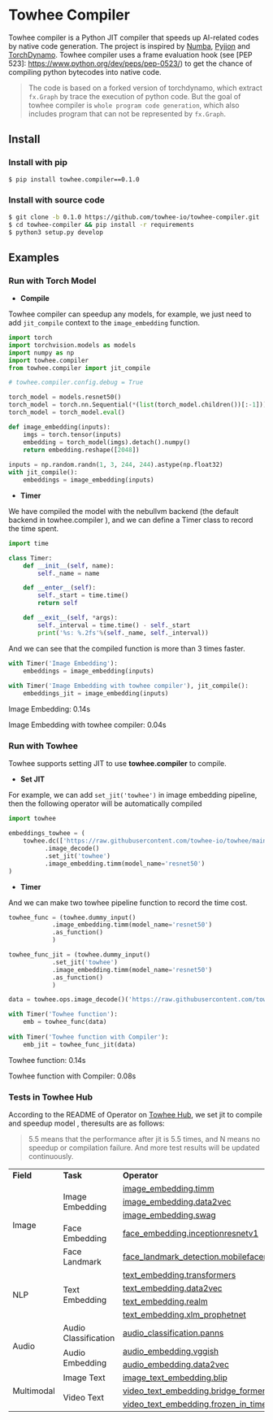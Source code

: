 # Towhee Compiler

Towhee compiler is a Python JIT compiler that speeds up AI-related codes by native code generation. The project is inspired by [Numba](https://github.com/numba/numba), [Pyjion](https://www.trypyjion.com) and [TorchDynamo](https://github.com/pytorch/torchdynamo). Towhee compiler uses a frame evaluation hook (see [PEP 523]: https://www.python.org/dev/peps/pep-0523/) to get the chance of compiling python bytecodes into native code.

> The code is based on a forked version of torchdynamo, which extract `fx.Graph` by trace the execution of python code. But the goal of towhee compiler is `whole program code generation`, which also includes program that can not be represented by `fx.Graph`.

## Install

### Install with pip

```bash
$ pip install towhee.compiler==0.1.0
```

### Install with source code

```bash
$ git clone -b 0.1.0 https://github.com/towhee-io/towhee-compiler.git
$ cd towhee-compiler && pip install -r requirements
$ python3 setup.py develop
```

## Examples

### Run with Torch Model

- **Compile**

Towhee compiler can speedup any models, for example, we just need to add `jit_compile` context to the `image_embedding` function.

```python
import torch
import torchvision.models as models
import numpy as np
import towhee.compiler
from towhee.compiler import jit_compile

# towhee.compiler.config.debug = True

torch_model = models.resnet50()
torch_model = torch.nn.Sequential(*(list(torch_model.children())[:-1]))
torch_model = torch_model.eval()

def image_embedding(inputs):
    imgs = torch.tensor(inputs)
    embedding = torch_model(imgs).detach().numpy()
    return embedding.reshape([2048])
  
inputs = np.random.randn(1, 3, 244, 244).astype(np.float32)
with jit_compile():
    embeddings = image_embedding(inputs)
```

- **Timer**

We have compiled the model with the nebullvm backend (the default backend in towhee.compiler ), and we can define a Timer class to record the time spent.

```python
import time

class Timer:
    def __init__(self, name):
        self._name = name

    def __enter__(self):
        self._start = time.time()
        return self

    def __exit__(self, *args):
        self._interval = time.time() - self._start
        print('%s: %.2fs'%(self._name, self._interval))
```

And we can see that the compiled function is more than 3 times faster.

```python
with Timer('Image Embedding'):
    embeddings = image_embedding(inputs)
    
with Timer('Image Embedding with towhee compiler'), jit_compile():
    embeddings_jit = image_embedding(inputs)
```

Image Embedding: 0.14s

Image Embedding with towhee compiler: 0.04s

### Run with Towhee

Towhee supports setting JIT to use **towhee.compiler** to compile. 

- **Set JIT**

For example, we can add `set_jit('towhee')` in image embedding pipeline, then the following operator will be automatically compiled

```python
import towhee

embeddings_towhee = (
    towhee.dc(['https://raw.githubusercontent.com/towhee-io/towhee/main/towhee_logo.png'])
          .image_decode()
          .set_jit('towhee')
          .image_embedding.timm(model_name='resnet50')
)
```

- **Timer**

And we can make two towhee pipeline function to record the time cost.

```python
towhee_func = (towhee.dummy_input()
            .image_embedding.timm(model_name='resnet50')
            .as_function()
            )

towhee_func_jit = (towhee.dummy_input()
            .set_jit('towhee')
            .image_embedding.timm(model_name='resnet50')
            .as_function()
            )
```

```python
data = towhee.ops.image_decode()('https://raw.githubusercontent.com/towhee-io/towhee/main/towhee_logo.png')

with Timer('Towhee function'):
    emb = towhee_func(data)
    
with Timer('Towhee function with Compiler'):
    emb_jit = towhee_func_jit(data)
```

Towhee function: 0.14s

Towhee function with Compiler: 0.08s

### Tests in Towhee Hub

According to the README of Operator on [Towhee Hub](https://towhee.io/tasks/operator), we set jit to compile and speedup model , theresults are as follows:
> 5.5 means that the performance after jit is 5.5 times, and N means no speedup or compilation failure. And more test results will be updated continuously. 

<table>
   <tr>
      <td><b>Field</b></td>
      <td><b>Task</b></td>
      <td><b>Operator</b></td>
      <td><b>Speedup(CPU/GPU)</b></td>
   </tr>
   <tr>
      <td rowspan="5">Image</td>
      <td rowspan="3">Image Embedding</td>
      <td><a href="https://towhee.io/image-embedding/timm">image_embedding.timm</a></td>
      <td>1.3/1.3</td>
   </tr>
   <tr>
      <td><a href="https://towhee.io/image-embedding/data2vec">image_embedding.data2vec</a></td>
      <td>1.2/1.7</td>
   </tr>
   <tr>
      <td><a href="https://towhee.io/image-embedding/swag">image_embedding.swag</a></td>
      <td>1.4/N</td>
   </tr>
   <tr>
      <td rowspan="1">Face Embedding</td>
      <td><a href="https://towhee.io/face-embedding/inceptionresnetv1">face_embedding.inceptionresnetv1</a></td>
      <td>3.2/N</td>
   </tr>
   <tr>
      <td rowspan="1">Face Landmark</td>
      <td><a href="https://towhee.io/face-landmark-detection/mobilefacenet">face_landmark_detection.mobilefacenet</a></td>
      <td>2.1/2.1</td>
   </tr>
   <tr>
      <td rowspan="4">NLP</td>
      <td rowspan="4">Text Embedding</td>
      <td><a href="https://towhee.io/text-embedding/transformers">text_embedding.transformers</a></td>
      <td>2.6/N</td>
   </tr>
   <tr>
      <td><a href="https://towhee.io/text-embedding/data2vec">text_embedding.data2vec</a></td>
      <td>1.8/N</td>
   </tr>
   <tr>
      <td><a href="https://towhee.io/text-embedding/realm">text_embedding.realm</a></td>
      <td>5.5/1.9</td>
   </tr>
   <tr>
      <td><a href="https://towhee.io/text-embedding/xlm_prophetnet">text_embedding.xlm_prophetnet</a></td>
      <td>2.1/2.8</td>
   </tr>
   <tr>
      <td rowspan="3">Audio</td>
      <td rowspan="1">Audio Classification</td>
      <td><a href="https://towhee.io/audio-classification/panns">audio_classification.panns</a></td>
      <td>1.6/N</td>
   </tr>
   <tr>
      <td rowspan="2">Audio Embedding</td>
      <td><a href="https://towhee.io/audio-embedding/vggish">audio_embedding.vggish</a></td>
      <td>1.5/N</td>
   </tr>
   <tr>
      <td><a href="https://towhee.io/audio-embedding/data2vec">audio_embedding.data2vec</a></td>
      <td>1.5/N</td>
   </tr>
   <tr>
      <td rowspan="3">Multimodal</td>
      <td rowspan="1">Image Text</td>
      <td><a href="https://towhee.io/image-text-embedding/blip">image_text_embedding.blip</a></td>
      <td>2.3/N</td>
   </tr>
   <tr>
      <td rowspan="2">Video Text</td>
      <td><a href="https://towhee.io/video-text-embedding/bridge-former">video_text_embedding.bridge_former(modality='text')</a></td>
      <td>2.1/N</td>
   </tr>
   <tr>
      <td><a href="https://towhee.io/video-text-embedding/frozen-in-time">video_text_embedding.frozen_in_time(modality='text')</a></td>
      <td>2.2/N</td>
   </tr>
</table>







